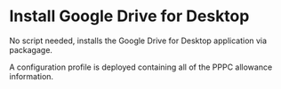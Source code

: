 # Install Google Drive for Desktop

No script needed, installs the Google Drive for Desktop application via packagage.

A configuration profile is deployed containing all of the PPPC allowance information.